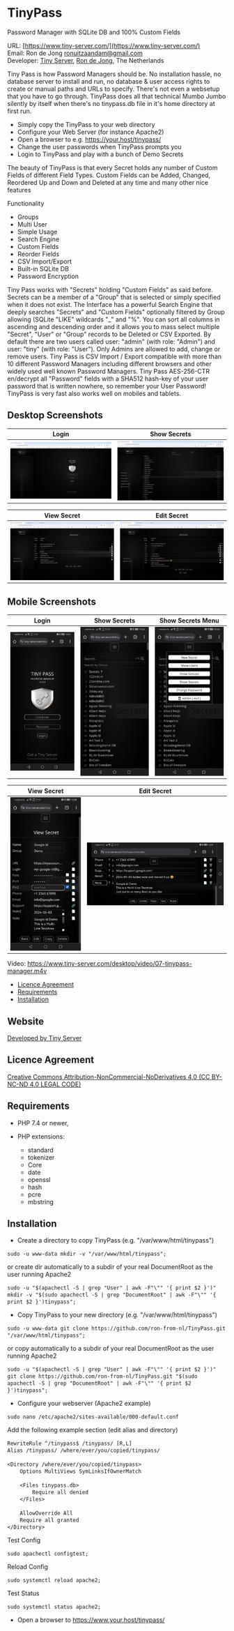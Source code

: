 # TinyPass

Password Manager with SQLite DB and 100% Custom Fields

URL:			[https://www.tiny-server.com/](https://www.tiny-server.com/)<br />
Email:			Ron de Jong <ronuitzaandam@gmail.com><br />
Developer:		[Tiny Server](https://www.tiny-server.com/), [Ron de Jong](https://ron-de-jong.eu/), The Netherlands<br />

Tiny Pass is how Password Managers should be. No installation hassle, no database server to install and run, no database & user access rights to create or manual paths and URLs to specify.
There's not even a websetup that you have to go through. TinyPass does all that technical Mumbo Jumbo silently by itself when there's no tinypass.db file in it's home directory at first run.

- Simply copy the TinyPass to your web directory
- Configure your Web Server (for instance Apache2)
- Open a browser to e.g. https://your.host/tinypass/
- Change the user passwords when TinyPass prompts you
- Login to TinyPass and play with a bunch of Demo Secrets 

The beauty of TinyPass is that every Secret holds any number of Custom Fields of different Field Types. Custom Fields can be Added, Changed, Reordered Up and Down and Deleted at any time and many other nice features

Functionality

- Groups
- Multi User
- Simple Usage
- Search Engine
- Custom Fields
- Reorder Fields
- CSV Import/Export
- Built-in SQLite DB
- Password Encryption

Tiny Pass works with "Secrets" holding "Custom Fields" as said before. Secrets can be a member of a "Group" that is selected or simply specified when it does not exist. 
The Interface has a powerful Search Engine that deeply searches "Secrets" and "Custom Fields" optionally filtered by Group allowing (SQLite "LIKE" wildcards "_" and "%".
You can sort all columns in ascending and descending order and it allows you to mass select multiple "Secret", "User" or "Group" records to be Deleted or CSV Exported.
By default there are two users called user: "admin" (with role: "Admin") and user: "tiny" (with role: "User"). Only Admins are allowed to add, change or remove users.
Tiny Pass is CSV Import / Export compatible with more than 10 different Password Managers including different browsers and other widely used well known Password Managers.
Tiny Pass AES-256-CTR en/decrypt all "Password" fields with a SHA512 hash-key of your user password that is written nowhere, so remember your User Password!
TinyPass is very fast also works well on mobiles and tablets. 

## Desktop Screenshots

Login                                                           |  Show Secrets
:--------------------------------------------------------------:|:-------------------------------------------------------------:
![Login](/img/01-tinypass.png?raw=true "Login")                 |  ![Show Secrets](/img/02-tinypass.png?raw=true "Show Secrets")

View Secret                                                     |  Edit Secret
:--------------------------------------------------------------:|:-------------------------------------------------------------:
![View Secret](/img/03-tinypass.png?raw=true "View Secret")     |  ![Edit Secret](/img/04-tinypass.png?raw=true "Edit Secret")


## Mobile Screenshots

Login                                                           |  Show Secrets                                                 |Show Secrets Menu                                              
:--------------------------------------------------------------:|:-------------------------------------------------------------:|:-------------------------------------------------------------:
![Login](/img/05-tinypass.jpg?raw=true "Login")                 |  ![Show Secrets](/img/06-tinypass.jpg?raw=true "Show Secrets")|![View Secret](/img/07-tinypass.jpg?raw=true "View Secret")    

|  View Secret                                                  |  Edit Secret                                                  |
|:-------------------------------------------------------------:|:-------------------------------------------------------------:|
|  ![Edit Secret](/img/08-tinypass.jpg?raw=true "Edit Secret")  |  ![Edit Secret](/img/09-tinypass.jpg?raw=true "Edit Secret")  |


Video: https://www.tiny-server.com/desktop/video/07-tinypass-manager.m4v

<!-- MDTOC maxdepth:2 firsth1:0 numbering:0 flatten:0 bullets:1 updateOnSave:1 -->

- [Licence Agreement](#licence-agreement)
- [Requirements](#requirements)
- [Installation](#installation)

<!-- /MDTOC -->

## Website

[Developed by Tiny Server](https://tiny-server.com/)

## Licence Agreement

[Creative Commons Attribution-NonCommercial-NoDerivatives 4.0 (CC BY-NC-ND 4.0 LEGAL CODE)](https://creativecommons.org/licenses/by-nc-nd/4.0/legalcode.en)

## Requirements

* PHP 7.4 or newer,
* PHP extensions:
  
  * standard
  * tokenizer
  * Core
  * date
  * openssl
  * hash
  * pcre
  * mbstring

## Installation

- Create a directory to copy TinyPass (e.g. "/var/www/html/tinypass")

```
sudo -u www-data mkdir -v "/var/www/html/tinypass";
```

or create dir automatically to a subdir of your real DocumentRoot as the user running Apache2

```
sudo -u "$(apachectl -S | grep "User" | awk -F"\"" '{ print $2 }')" mkdir -v "$(sudo apachectl -S | grep "DocumentRoot" | awk -F"\"" '{ print $2 }')tinypass";
```

- Copy TinyPass to your new directory (e.g. "/var/www/html/tinypass")

```
sudo -u www-data git clone https://github.com/ron-from-nl/TinyPass.git "/var/www/html/tinypass";
```

or copy automatically to a subdir of your real DocumentRoot as the user running Apache2

```
sudo -u "$(apachectl -S | grep "User" | awk -F"\"" '{ print $2 }')" git clone https://github.com/ron-from-nl/TinyPass.git "$(sudo apachectl -S | grep "DocumentRoot" | awk -F"\"" '{ print $2 }')tinypass";
```

- Configure your webserver (Apache2 example)

```
sudo nano /etc/apache2/sites-available/000-default.conf
```

Add the following example section (edit alias and directory)

```
RewriteRule ^/tinypass$ /tinypass/ [R,L]
Alias /tinypass/ /where/ever/you/copied/tinypass/

<Directory /where/ever/you/copied/tinypass>
	Options MultiViews SymLinksIfOwnerMatch

	<Files tinypass.db>
		Require all denied
	</Files>
	
	AllowOverride All
	Require all granted
</Directory>
```

Test Config

```
sudo apachectl configtest;
```

Reload Config

```
sudo systemctl reload apache2;
```

Test Status

```
sudo systemctl status apache2;
```

- Open a browser to https://www.your.host/tinypass/
